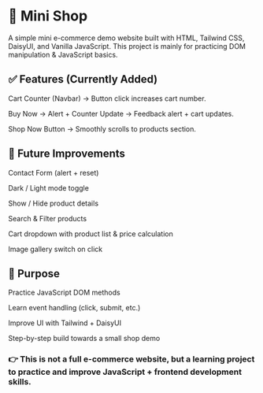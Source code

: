 # 🛒 Mini Shop 

A simple mini e-commerce demo website built with HTML, Tailwind CSS, DaisyUI, and Vanilla JavaScript.
This project is mainly for practicing DOM manipulation & JavaScript basics.

## ✅ Features (Currently Added)

Cart Counter (Navbar) → Button click increases cart number.

Buy Now → Alert + Counter Update → Feedback alert + cart updates.

Shop Now Button → Smoothly scrolls to products section.

## 🔮 Future Improvements

Contact Form (alert + reset)

Dark / Light mode toggle

Show / Hide product details

Search & Filter products

Cart dropdown with product list & price calculation

Image gallery switch on click

## 🎯 Purpose

Practice JavaScript DOM methods

Learn event handling (click, submit, etc.)

Improve UI with Tailwind + DaisyUI

Step-by-step build towards a small shop demo

### 👉 This is not a full e-commerce website, but a learning project to practice and improve JavaScript + frontend development skills.

